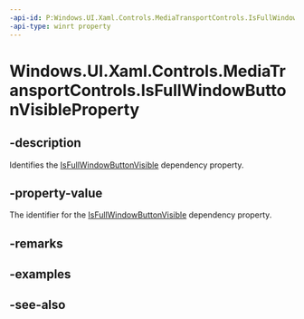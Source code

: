 ```yaml
---
-api-id: P:Windows.UI.Xaml.Controls.MediaTransportControls.IsFullWindowButtonVisibleProperty
-api-type: winrt property
---
```


<!-- Property syntax
public Windows.UI.Xaml.DependencyProperty IsFullWindowButtonVisibleProperty { get; }
-->

# Windows.UI.Xaml.Controls.MediaTransportControls.IsFullWindowButtonVisibleProperty

## -description
Identifies the [IsFullWindowButtonVisible](mediatransportcontrols_isfullwindowbuttonvisible.md) dependency property.


## -property-value
The identifier for the [IsFullWindowButtonVisible](mediatransportcontrols_isfullwindowbuttonvisible.md) dependency property.

## -remarks

## -examples

## -see-also
